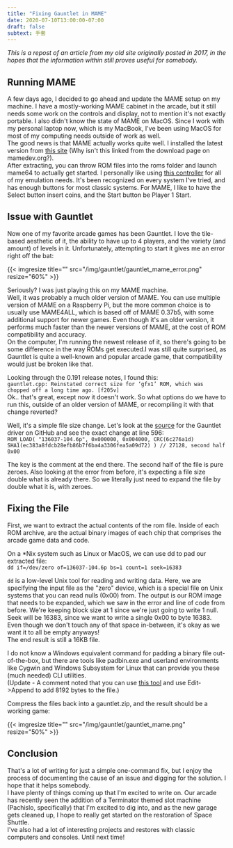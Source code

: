 ```yaml
---
title: "Fixing Gauntlet in MAME"
date: 2020-07-10T13:00:00-07:00
draft: false
subtext: 手套
---
```


_This is a repost of an article from my old site originally posted in 2017, in the hopes that the information within still proves useful for somebody._  

## Running MAME
A few days ago, I decided to go ahead and update the MAME setup on my machine. I have a mostly-working MAME cabinet in the arcade, but it still needs some work on the controls and display, not to mention it's not exactly portable. I also didn't know the state of MAME on MacOS. Since I work with my personal laptop now, which is my MacBook, I've been using MacOS for most of my computing needs outside of work as well.  
The good news is that MAME actually works quite well. I installed the latest version from [this site](http://sdlmame.lngn.net/) (Why isn't this linked from the download page on mamedev.org?).  
After extracting, you can throw ROM files into the roms folder and launch mame64 to actually get started. I personally like using [this controller](https://www.amazon.com/Buffalo-iBuffalo-Classic-Gamepad-BSGP815GY/dp/B06XWD8QQJ) for all of my emulation needs. It's been recognized on every system I've tried, and has enough buttons for most classic systems. For MAME, I like to have the Select button insert coins, and the Start button be Player 1 Start.

## Issue with Gauntlet
Now one of my favorite arcade games has been Gauntlet. I love the tile-based aesthetic of it, the ability to have up to 4 players, and the variety (and amount) of levels in it. Unfortunately, attempting to start it gives me an error right off the bat:  

{{< imgresize title="" src="/img/gauntlet/gauntlet_mame_error.png" resize="60%" >}}  

Seriously? I was just playing this on my MAME machine.  
Well, it was probably a much older version of MAME. You can use multiple version of MAME on a Raspberry Pi, but the more common choice is to usually use MAME4ALL, which is based off of MAME 0.37b5, with some additional support for newer games. Even though it's an older version, it performs much faster than the newer versions of MAME, at the cost of ROM compatibility and accuracy.  
On the computer, I'm running the newest release of it, so there's going to be some difference in the way ROMs get executed.I was still quite surprised, as Gauntlet is quite a well-known and popular arcade game, that compatibility would just be broken like that.  

Looking through the 0.191 release notes, I found this:  
`gauntlet.cpp: Reinstated correct size for ‘gfx1’ ROM, which was chopped off a long time ago. [f205v]`  
Ok.. that's great, except now it doesn't work. So what options do we have to run this, outside of an older version of MAME, or recompiling it with that change reverted?  

Well, it's a simple file size change. Let's look at the [source](https://github.com/mamedev/mame/blob/master/src/mame/drivers/gauntlet.cpp) for the Gauntlet driver on GitHub and see the exact change at line 596:  
`ROM_LOAD( "136037-104.6p", 0x000000, 0x004000, CRC(6c276a1d) SHA1(ec383a8fdcb28efb86b7f6ba4a3306fea5a09d72) ) // 27128, second half 0x00`  

The key is the comment at the end there. The second half of the file is pure zeroes. Also looking at the error from before, it's expecting a file size double what is already there. So we literally just need to expand the file by double what it is, with zeroes.

## Fixing the File
First, we want to extract the actual contents of the rom file. Inside of each ROM archive, are the actual binary images of each chip that comprises the arcade game data and code.  

On a *Nix system such as Linux or MacOS, we can use dd to pad our extracted file:  
`dd if=/dev/zero of=136037-104.6p bs=1 count=1 seek=16383`  

`dd` is a low-level Unix tool for reading and writing data. Here, we are specifying the input file as the "zero" device, which is a special file on Unix systems that you can read nulls (0x00) from. The output is our ROM image that needs to be expanded, which we saw in the error and line of code from before. We're keeping block size at 1 since we're just going to write 1 null. Seek will be 16383, since we want to write a single 0x00 to byte 16383. Even though we don't touch any of that space in-between, it's okay as we want it to all be empty anyways!  
The end result is still a 16KB file.  

I do not know a Windows equivalent command for padding a binary file out-of-the-box, but there are tools like padbin.exe and userland environments like Cygwin and Windows Subsystem for Linux that can provide you these (much needed) CLI utilities.  
(Update - A comment noted that you can use [this tool](http://frhed.sourceforge.net/en/) and use Edit->Append to add 8192 bytes to the file.)  

Compress the files back into a gauntlet.zip, and the result should be a working game: 

{{< imgresize title="" src="/img/gauntlet/gauntlet_mame.png" resize="50%" >}}  

## Conclusion
That's a lot of writing for just a simple one-command fix, but I enjoy the process of documenting the cause of an issue and digging for the solution. I hope that it helps somebody.  
I have plenty of things coming up that I'm excited to write on. Our arcade has recently seen the addition of a Terminator themed slot machine (Pachislo, specifically) that I'm excited to dig into, and as the new garage gets cleaned up, I hope to really get started on the restoration of Space Shuttle.  
I've also had a lot of interesting projects and restores with classic computers and consoles. Until next time! 
